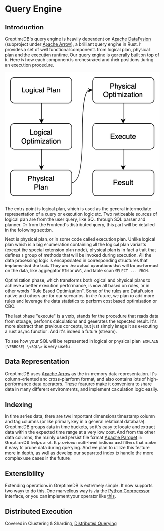 # Query Engine

## Introduction

GreptimeDB's query engine is heavily dependent on [Apache DataFusion][1] (subproject under [Apache
Arrow][2]), a brilliant query engine in Rust. It provides a set of well functional components from
logical plan, physical plan and the execution runtime. Our query engine is generally built on top
of it. Here is how each component is orchestrated and their positions during an execution procedure.

![Execution Procedure](../../public/execution-procedure.png)

The entry point is logical plan, which is used as the general intermediate representation of a
query or execution logic etc. Two noticeable sources of logical plan are from the user query, like
SQL through SQL parser and planner. Or from the Frontend's distributed query, this part will be
detailed in the following section.

Next is physical plan, or in some code called execution plan. Unlike logical plan which is a big
enumeration containing all the logical plan variants (except the special extension plan node),
physical plan is in fact a trait that defines a group of methods that will be invoked during
execution. All the data processing logic is encapsulated in corresponding structures that
implemented the trait. They are the actual operations that will be performed on the data, like
aggregator `MIN` or `AVG`, and table scan `SELECT ... FROM`.

Optimization phase, which transforms both logical and physical plans to achieve a better execution
performance, is now all based on rules, or in other words "Rule Based Optimization". Some of the
rules are DataFusion native and others are for our scenarios. In the future, we plan to add more
rules and leverage the data statistics to perform cost based optimization or CBO.

The last phase "execute" is a verb, stands for the procedure that reads data from storage, performs
calculations and generates the expected result. It's more abstract than previous concepts, but just
simply image it as executing a rust async function. And it's indeed a future (stream).

To see how your SQL will be represented in logical or physical plan, `EXPLAIN [VERBOSE] \<SQL\>` is
very useful.

## Data Representation

GreptimeDB uses [Apache Arrow][2] as the in-memory data representation. It's column-oriented and
cross-planform format, and also contains lots of high-performance data operators. These features
make it convenient to share data in many different environments, and implement calculation logic
easily.

## Indexing

In time series data, there are two important dimensions timestamp column and tag columns (or like
primary key in a general relational database). GreptimeDB groups data in time buckets, so it's easy
to locate and extract data within the expected time range at a very low cost. And from the other
data columns, the mainly used persist file format [Apache Parquet][3] in GreptimeDB helps a lot. It
provides multi-level indices and filters that make it easy to prune data during querying. And we
plan to utilize this feature more in depth, as well as develop our separated index to handle the
more complex use cases in the future.

## Extensibility

Extending operations in GreptimeDB is extremely simple. It now supports two ways to do this. One
marvellous way is via the [Python Coprocessor][4] interface, or you can implement your operator like
[this][5].

## Distributed Execution

Covered in Clustering & Sharding, [Distributed Querying][6].

[1]: https://github.com/apache/arrow-datafusion
[2]: https://arrow.apache.org/
[3]: https://parquet.apache.org
[4]: python-coprocessor.md
[5]: https://github.com/GreptimeTeam/greptimedb/blob/develop/docs/how-to/how-to-write-aggregate-function.md
[6]: ../frontend/distributed-querying.md
